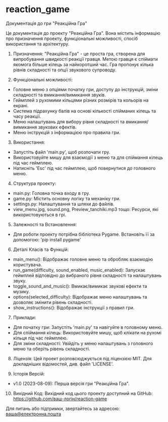 # reaction_game
Документація до гри "Реакційна Гра"

Це документація до проекту "Реакційна Гра". Вона містить інформацію про призначення проекту,
функціональні можливості, спосіб використання та архітектуру.

1. Призначення:
"Реакційна Гра" - це проста гра, створена для випробування швидкості реакції гравця. Метою гравця є спіймати якомога більше кілець
за найкоротший час. Гра пропонує кілька рівнів складності та опції звукового супроводу.

2. Функціональні можливості:
- Головне меню з опціями початку гри, доступу до інструкцій, зміни складності та вмикання/вимикання звуків.
- Геймплей з рухомими кільцями різних розмірів та кольорів на екрані.
- Система підрахунку балів на основі кількості спійманих кілець та часу реакції.
- Меню налаштувань для вибору рівня складності та вмикання/вимикання звукових ефектів.
- Меню інструкцій з інформацією про правила гри.

3. Використання:
- Запустіть файл 'main.py', щоб розпочати гру.
- Використовуйте мишу для взаємодії з меню та для спіймання кілець під час геймплею.
- Натисніть 'Esc' під час геймплею, щоб повернутися до головного меню.

4. Структура проекту:
- main.py: Головна точка входу в гру.
- game.py: Містить основну логіку та механіку гри.
- settings.py: Налаштування та шляхи до файлів.
- view_menu.jpg, sound.png, Preview_tanchiki.mp3 тощо: Ресурси, які використовуються в грі.

5. Залежності та Встановлення:
- Для роботи проекту потрібна бібліотека Pygame. Встановіть її за допомогою: 'pip install pygame'

6. Деталі Класів та Функцій:
- main_menu(): Відображає головне меню та обробляє взаємодію користувача.
- run_game(difficulty, sound_enabled, music_enabled): Запускає геймплей відповідно до вибраного рівня складності та налаштувань звуку.
- toggle_sound_and_music(): Вмикає/вимикає звукові ефекти та музику.
- options(selected_difficulty): Відображає меню налаштувань та дозволяє змінити рівень складності.
- show_instructions(): Відображає інструкції з правил гри.

7. Приклади:
- Для початку гри: Запустіть 'main.py' та навігуйте в головному меню.
- Для спіймання кілець: Використовуйте мишу, щоб клікати на рухомі кільця під час геймплею.
- Для зміни складності: Увійдіть у меню налаштувань з головного меню та оберіть рівень складності.

8. Ліцензія:
Цей проект розповсюджується під ліцензією MIT. Для докладніших відомостей, див. файл 'LICENSE'.

9. Історія Версій:
- v1.0 (2023-08-09): Перша версія гри "Реакційна Гра".

10. Вихідний Код:
Вихідний код цього проекту доступний на GitHub: https://github.com/ваш-логін/reaction-game

Для питань або підтримки, звертайтесь за адресою: ваша@електронна.пошта

